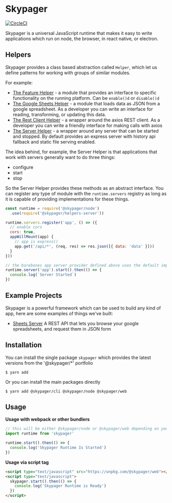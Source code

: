 # Skypager
[![CircleCI](https://circleci.com/gh/skypager/skypager/tree/master.svg?style=svg)](https://circleci.com/gh/soederpop/skypager-next/tree/master)

Skypager is a universal JavaScript runtime that makes it easy to write applications which run on node, the browser, in react native, or electron.

## Helpers 

Skypager provides a class based abstraction called `Helper`, which let us define patterns for working with groups of similar modules.  

For example:

- [The Feature Helper](src/runtime/helpers/feature.js) - a module that provides an interface to specific functionality on the running platform. Can be `enable()d` or `disable()d`
- [The Google Sheets Helper](src/helpers/sheet) - a module that loads data as JSON from a google spreadsheet.  As a developer you can write an interface for reading, transforming, or updating this data.
- [The Rest Client Helper](src/helpers/client) - a wrapper around the axios REST client.  As a developer you can write a friendly interface for making calls with axios
- [The Server Helper](src/helpers/server) - a wrapper around any server that can be started and stopped.  By default provides an express server with history api fallback and static file serving enabled.

The idea behind, for example, the Server Helper is that applications that work with servers generally want to do three things:

- configure
- start
- stop

So the Server Helper provides these methods as an abstract interface.  You can register any type of module with the `runtime.servers` registry
as long as it is capable of providing implementations for these things.  

```javascript
const runtime = require('@skypager/node')
  .use(require('@skypager/helpers-server'))

runtime.servers.register('app', () => ({
  // enable cors
  cors: true,
  appWillMount(app) {
    // app is express()
    app.get('/api/*', (req, res) => res.json([{ data: 'data' }]))
  }
}))

// the barebones app server provider defined above uses the default implementation of start provided by express().listen()
runtime.server('app').start().then(() => {
  console.log(`Server Started`)
})
```

## Example Projects

Skypager is a powerful framework which can be used to build any kind of app, here are some examples of things we've built:

- [Sheets Server](src/examples/sheets-server) A REST API that lets you browse your google spreadsheets, and request them in JSON form

## Installation

You can install the single package `skypager` which provides the latest versions from the '@skypager/*' portfolio

```shell
$ yarn add 
```

Or you can install the main packages directly

```shell
$ yarn add @skypager/cli @skypager/node @skypager/web
```

## Usage

**Usage with webpack or other bundlers**

```javascript
// this will be either @skypager/node or @skypager/web depending on your build platform
import runtime from 'skypager'

runtime.start().then(() => {
  console.log('Skypager Runtime Is Started')
})
```

**Usage via script tag**

```html
<script type="text/javascript" src="https://unpkg.com/@skypager/web"></script>
<script type="text/javascript">
  skypager.start().then(() => {
    console.log('Skypager Runtime is Ready')
  })
</script>
```
